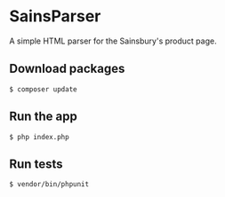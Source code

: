 # SainsParser

A simple HTML parser for the Sainsbury's product page.

## Download packages

`$ composer update`

## Run the app

`$ php index.php`

## Run tests

`$ vendor/bin/phpunit`
